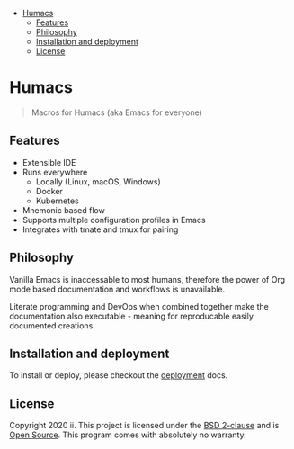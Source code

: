 - [Humacs](#sec-1)
  - [Features](#sec-1-1)
  - [Philosophy](#sec-1-2)
  - [Installation and deployment](#sec-1-3)
  - [License](#sec-1-4)


# Humacs<a id="sec-1"></a>

> Macros for Humacs (aka Emacs for everyone)

## Features<a id="sec-1-1"></a>

-   Extensible IDE
-   Runs everywhere
    -   Locally (Linux, macOS, Windows)
    -   Docker
    -   Kubernetes
-   Mnemonic based flow
-   Supports multiple configuration profiles in Emacs
-   Integrates with tmate and tmux for pairing

## Philosophy<a id="sec-1-2"></a>

Vanilla Emacs is inaccessable to most humans, therefore the power of Org mode based documentation and workflows is unavailable.

Literate programming and DevOps when combined together make the documentation also executable - meaning for reproducable easily documented creations.

## Installation and deployment<a id="sec-1-3"></a>

To install or deploy, please checkout the [deployment](./docs/DEPLOYMENT.md) docs.

## License<a id="sec-1-4"></a>

Copyright 2020 ii. This project is licensed under the [BSD 2-clause](<https://en.wikipedia.org/wiki/BSD_licenses#2-clause>) and is [Open Source](<https://en.wikipedia.org/wiki/Open_source>). This program comes with absolutely no warranty.
